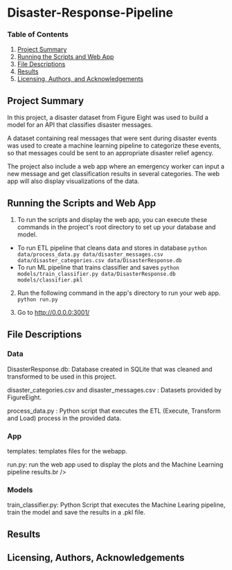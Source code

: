 # Disaster-Response-Pipeline

### Table of Contents

1. [Project Summary](#summary)
2. [Running the Scripts and Web App](#scripts)
3. [File Descriptions](#files)
4. [Results](#results)
5. [Licensing, Authors, and Acknowledgements](#licensing)

## Project Summary <a name="summmary"></a>
In this project, a disaster dataset from Figure Eight was used to build a model for an API that classifies disaster messages.

A dataset containing real messages that were sent during disaster events was used to create a machine learning pipeline to categorize these events, so that messages could be sent to an appropriate disaster relief agency.

The project also include a web app where an emergency worker can input a new message and get classification results in several categories. The web app will also display visualizations of the data.

## Running the Scripts and Web App <a name="Scripts"></a>

1. To run the scripts and display the web app, you can execute these commands in the project's root directory to set up your database and model.

- To run ETL pipeline that cleans data and stores in database
      `python data/process_data.py data/disaster_messages.csv data/disaster_categories.csv data/DisasterResponse.db`
- To run ML pipeline that trains classifier and saves
      `python models/train_classifier.py data/DisasterResponse.db models/classifier.pkl`

2. Run the following command in the app's directory to run your web app.
    `python run.py`

3. Go to http://0.0.0.0:3001/

## File Descriptions <a name="files"></a>

### Data 
DisasterResponse.db: Database created in SQLite that was cleaned and transformed to be used in this project.

disaster_categories.csv and disaster_messages.csv : Datasets provided by FigureEight.

process_data.py : Python script that executes the ETL (Execute, Transform and Load) process in the provided data. <br />

### App
templates: templates files for the webapp. 

run.py: run the web app used to display the plots and the Machine Learning pipeline results.br />

### Models
train_classifier.py: Python Script that executes the Machine Learing pipeline, train the model and save the results in a .pkl file. <br />


## Results<a name="results"></a>

## Licensing, Authors, Acknowledgements<a name="licensing"></a>
